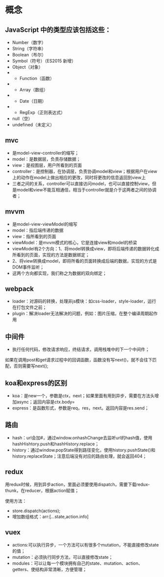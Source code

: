 # 概念

## JavaScript 中的类型应该包括这些：
- Number（数字）
- String（字符串）
- Boolean（布尔）
- Symbol（符号）（ES2015 新增）
- Object（对象）
- - Function（函数）
- - Array（数组）
- - Date（日期）
- - RegExp（正则表达式）
- null（空）
- undefined（未定义）

## mvc
- 是model-view-controller的缩写；
- model：是数据层，负责存储数据；
- view：是视图层，用户所看到的页面
- controller：是控制器，在协调层，负责协调model和view；根据用户在view上的动作在model上做出相应的更改，同时将更改的信息返回到view上
- 三者之间的关系，controller可以直接访问model，也可以直接控制view，但是model和view不能互相通信，相当于controller就是介于这两者之间的协调者；

## mvvm
- 是model-view-viewModel的缩写
- model：指后端传递的数据
- view：指所看到的页面
- viewModel：是mvvm模式的核心，它是连接view和model的桥梁
- viewModel有2个方向：1、将model转换成view，即将后端传递的数据转化成所看到的页面，实现的方法是数据绑定；
- 2、将view转换成model，即将所看的页面转换成后端的数据，实现的方式是DOM事件监听；
- 这两个方向都实现，我们称之为数据的双向绑定；

## webpack
- loader：对源码的转换，处理非js模块：如css-loader，style-loader，运行在打包文件之前；
- plugin：解决loader无法解决的问题，例如：图片压缩，在整个编译周期起作用

## 中间件
- 执行任何代码，修改请求响应，终结请求，调用栈堆中的下一个中间件；

如果在调用post和get请求过程中的回调函数，函数没有写next()，就不会往下匹配，否则需要写next();

## koa和express的区别
- koa：是new一个，参数是ctx，next；如果里面有用到异步，需要在方法头增加async；返回内容是ctx.body=
- express：是函数形式，参数是req，res，next。返回内容是res.send；

## 路由
- hash：url会加#，通过window.onhashChange去监听url的hash值，使用hashHishtory.push和hashHistory.replace；
- history：通过window.popState得到路径变化，使用history.pushState()和history.replaceState；注意后端没有对应的路由处理，就会返回404；

## redux
用redux时候，用到异步action，里面必须要使用dispatch，需要下载redux-thunk，在reducer，根据action赋值；

使用方法：
- store.dispatch(actions);
- 增加数组格式：arr:[...state,action.info]

## vuex
- actions:可以执行异步，一个方法可以有很多个mutation，不能直接修改state的值；
- mutation：必须执行同步方法，可以直接修改state；
- modules：可以让每一个模块拥有自己的state、mutation、action、getters、使结构非常清晰，方便管理；
